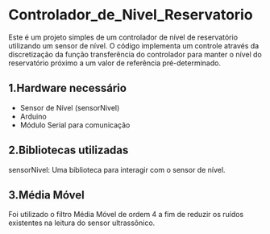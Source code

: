 # Controlador_de_Nivel_Reservatorio

Este é um projeto simples de um controlador de nível de reservatório utilizando um sensor de nível. O código implementa um controle através da discretização da função transferência do controlador para manter o nível do reservatório próximo a um valor de referência pré-determinado.

## 1.Hardware necessário
- Sensor de Nível (sensorNivel)
- Arduino
- Módulo Serial para comunicação

## 2.Bibliotecas utilizadas
sensorNivel: Uma biblioteca para interagir com o sensor de nível.

## 3.Média Móvel
Foi utilizado o filtro Média Móvel de ordem 4 a fim de reduzir os ruídos existentes na leitura do sensor ultrassônico.
